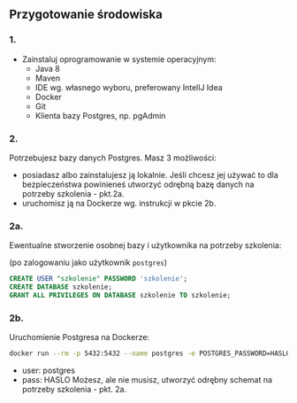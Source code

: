 ## Przygotowanie środowiska


### 1.
* Zainstaluj oprogramowanie w systemie operacyjnym:
    * Java 8
    * Maven
    * IDE wg. własnego wyboru, preferowany IntellJ Idea
    * Docker
    * Git
    * Klienta bazy Postgres, np. pgAdmin


### 2.
Potrzebujesz bazy danych Postgres. Masz 3 możliwości:
* posiadasz albo zainstalujesz ją lokalnie. Jeśli chcesz jej używać to dla bezpieczeństwa powinieneś utworzyć odrębną
  bazę danych na potrzeby szkolenia - pkt.2a.
* uruchomisz ją na Dockerze wg. instrukcji w pkcie 2b.


### 2a.
Ewentualne stworzenie osobnej bazy i użytkownika na potrzeby szkolenia:

(po zalogowaniu jako użytkownik `postgres`)
```sql
CREATE USER "szkolenie" PASSWORD 'szkolenie';
CREATE DATABASE szkolenie;
GRANT ALL PRIVILEGES ON DATABASE szkolenie TO szkolenie;
```


### 2b.
Uruchomienie Postgresa na Dockerze:
```bash
docker run --rm -p 5432:5432 --name postgres -e POSTGRES_PASSWORD=HASLO postgres:latest
```
* user: postgres
* pass: HASLO
Możesz, ale nie musisz, utworzyć odrębny schemat na potrzeby szkolenia - pkt. 2a.